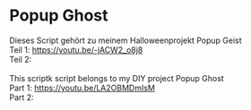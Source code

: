 # Popup Ghost

Dieses Script gehört zu meinem Halloweenprojekt Popup Geist<br/>
Teil 1: https://youtu.be/-jACW2_o8j8<br/>
Teil 2:
<br/><br/>
This scriptk script belongs to my DIY project Popup Ghost<br/>
Part 1: https://youtu.be/LA2OBMDmIsM<br/>
Part 2: 
